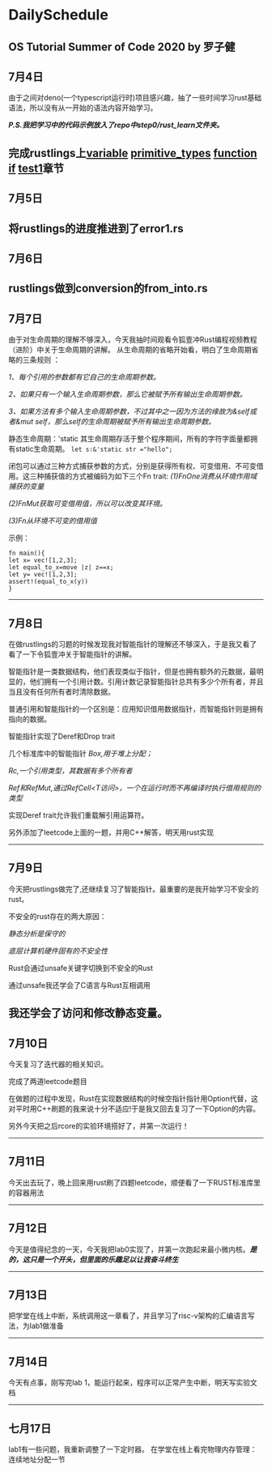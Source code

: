 # DailySchedule
OS Tutorial Summer of Code 2020 by 罗子健
---
## 7月4日
由于之间对deno(一个typescript运行时)项目感兴趣，抽了一些时间学习rust基础语法，所以没有从一开始的语法内容开始学习。

***P.S.我把学习中的代码示例放入了repo中step0/rust_learn文件夹。***


完成rustlings上[variable](https://github.com/kszlzj/DailySchedule/tree/master/step0/variables) [primitive_types](https://github.com/kszlzj/DailySchedule/tree/master/step0/primitive_types) [function](https://github.com/kszlzj/DailySchedule/tree/master/step0/functions) [if](https://github.com/kszlzj/DailySchedule/tree/master/step0/if) [test1](https://github.com/kszlzj/DailySchedule/blob/master/step0/test1.rs)章节
---
## 7月5日
将rustlings的进度推进到了error1.rs
---
## 7月6日
rustlings做到conversion的from_into.rs
---
## 7月7日
由于对生命周期的理解不够深入，今天我抽时间观看令狐壹冲Rust编程视频教程（进阶）中关于生命周期的讲解。
从生命周期的省略开始看，明白了生命周期省略的三条规则 ：

*1、每个引用的参数都有它自己的生命周期参数。*

*2、如果只有一个输入生命周期参数，那么它被赋予所有输出生命周期参数。*

*3、如果方法有多个输入生命周期参数，不过其中之一因为方法的缘故为&self或者&mut self，那么self的生命周期被赋予所有输出生命周期参数。*

静态生命周期：'static 其生命周期存活于整个程序期间，所有的字符字面量都拥有static生命周期。
`let s:&'static str ="hello";`


闭包可以通过三种方式捕获参数的方式，分别是获得所有权、可变借用、不可变借用。这三种捕获值的方式被编码为如下三个Fn trait:
*(1)FnOne消费从环境作用域捕获的变量*

*(2)FnMut获取可变借用值，所以可以改变其环境。*

*(3)Fn从环境不可变的借用值*

示例：
```
fn main(){
let x= vec![1,2,3];
let equal_to_x=move |z| z==x;
let y= vec![1,2,3];
assert!(equal_to_x(y))
}
```
---
## 7月8日

在做rustlings的习题的时候发现我对智能指针的理解还不够深入，于是我又看了看了一下令狐壹冲关于智能指针的讲解。

智能指针是一类数据结构，他们表现类似于指针，但是也拥有额外的元数据，最明显的，他们拥有一个引用计数。引用计数记录智能指针总共有多少个所有者，并且当且没有任何所有者时清除数据。

普通引用和智能指针的一个区别是：应用知识借用数据指针，而智能指针则是拥有指向的数据。

智能指针实现了Deref和Drop trait

几个标准库中的智能指针
*Box<T>,用于堆上分配；*

*Rc<T>,一个引用类型，其数据有多个所有者*

*Ref<T>和RefMut<T>,通过RefCell<T访问>，一个在运行时而不再编译时执行借用规则的类型*

实现Deref trait允许我们重载解引用运算符。

另外添加了leetcode上面的一题，并用C++解答，明天用rust实现

---
## 7月9日

今天把rustlings做完了,还继续复习了智能指针。最重要的是我开始学习不安全的rust。

不安全的rust存在的两大原因：

*静态分析是保守的*

*底层计算机硬件固有的不安全性*

Rust会通过unsafe关键字切换到不安全的Rust

通过unsafe我还学会了C语言与Rust互相调用

我还学会了访问和修改静态变量。
---
## 7月10日

今天复习了迭代器的相关知识。

完成了两道leetcode题目

在做题的过程中发现，Rust在实现数据结构的时候空指针指针用Option代替，这对平时用C++刷题的我来说十分不适应!于是我又回去复习了一下Option的内容。

另外今天把之后rcore的实验环境搭好了，并第一次运行！

---
## 7月11日

今天出去玩了，晚上回来用rust刷了四题leetcode，顺便看了一下RUST标准库里的容器用法

---
## 7月12日

今天是值得纪念的一天，今天我把lab0实现了，并第一次跑起来最小微内核。***是的，这只是一个开头，但里面的乐趣足以让我奋斗终生***

---
## 7月13日

把学堂在线上中断，系统调用这一章看了，并且学习了risc-v架构的汇编语言写法，为lab1做准备

---
## 7月14日
今天有点事，刚写完lab 1，能运行起来，程序可以正常产生中断，明天写实验文档

---
## 七月17日
lab1有一些问题，我重新调整了一下定时器。
在学堂在线上看完物理内存管理：连续地址分配一节
